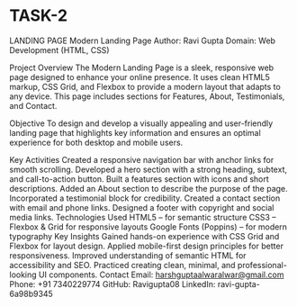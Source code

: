 # TASK-2
LANDING PAGE
Modern Landing Page
Author: Ravi Gupta
Domain: Web Development (HTML, CSS)

Project Overview
The Modern Landing Page is a sleek, responsive web page designed to enhance your online presence.
It uses clean HTML5 markup, CSS Grid, and Flexbox to provide a modern layout that adapts to any device.
This page includes sections for Features, About, Testimonials, and Contact.

Objective
To design and develop a visually appealing and user-friendly landing page that highlights key information
and ensures an optimal experience for both desktop and mobile users.

Key Activities
Created a responsive navigation bar with anchor links for smooth scrolling.
Developed a hero section with a strong heading, subtext, and call-to-action button.
Built a features section with icons and short descriptions.
Added an About section to describe the purpose of the page.
Incorporated a testimonial block for credibility.
Created a contact section with email and phone links.
Designed a footer with copyright and social media links.
Technologies Used
HTML5 – for semantic structure
CSS3 – Flexbox & Grid for responsive layouts
Google Fonts (Poppins) – for modern typography
Key Insights
Gained hands-on experience with CSS Grid and Flexbox for layout design.
Applied mobile-first design principles for better responsiveness.
Improved understanding of semantic HTML for accessibility and SEO.
Practiced creating clean, minimal, and professional-looking UI components.
Contact
Email: harshguptaalwaralwar@gmail.com
Phone: +91 7340229774
GitHub: Ravigupta08
LinkedIn: ravi-gupta-6a98b9345

